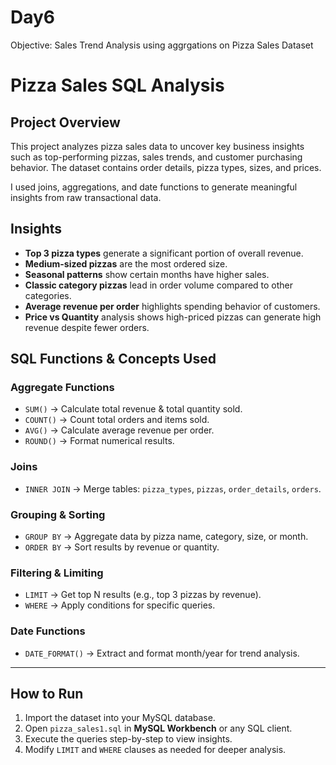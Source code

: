 # Day6
Objective: Sales Trend Analysis using aggrgations on Pizza Sales Dataset

#  Pizza Sales SQL Analysis

##  Project Overview
This project analyzes pizza sales data to uncover key business insights such as top-performing pizzas, sales trends, and customer purchasing behavior. The dataset contains order details, pizza types, sizes, and prices.

I used joins, aggregations, and date functions to generate meaningful insights from raw transactional data.

##  Insights
- **Top 3 pizza types** generate a significant portion of overall revenue.
- **Medium-sized pizzas** are the most ordered size.
- **Seasonal patterns** show certain months have higher sales.
- **Classic category pizzas** lead in order volume compared to other categories.
- **Average revenue per order** highlights spending behavior of customers.
- **Price vs Quantity** analysis shows high-priced pizzas can generate high revenue despite fewer orders.

## SQL Functions & Concepts Used
### **Aggregate Functions**
- `SUM()` → Calculate total revenue & total quantity sold.
- `COUNT()` → Count total orders and items sold.
- `AVG()` → Calculate average revenue per order.
- `ROUND()` → Format numerical results.

### **Joins**
- `INNER JOIN` → Merge tables: `pizza_types`, `pizzas`, `order_details`, `orders`.

### **Grouping & Sorting**
- `GROUP BY` → Aggregate data by pizza name, category, size, or month.
- `ORDER BY` → Sort results by revenue or quantity.

### **Filtering & Limiting**
- `LIMIT` → Get top N results (e.g., top 3 pizzas by revenue).
- `WHERE` → Apply conditions for specific queries.

### **Date Functions**
- `DATE_FORMAT()` → Extract and format month/year for trend analysis.

---

##  How to Run
1. Import the dataset into your MySQL database.
2. Open `pizza_sales1.sql` in **MySQL Workbench** or any SQL client.
3. Execute the queries step-by-step to view insights.
4. Modify `LIMIT` and `WHERE` clauses as needed for deeper analysis.

